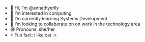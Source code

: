 - 👋 Hi, I’m @annathyerlly
- 👀 I’m interested in computing
- 🌱 I’m currently learning Systems Development
- 💞️ I’m looking to collaborate on on work in the technology area
- 😄 Pronouns: she/her
- ⚡ Fun fact: i like cat :>

<!---
annathyerlly/annathyerlly is a ✨ special ✨ repository because its `README.md` (this file) appears on your GitHub profile.
You can click the Preview link to take a look at your changes.
--->
